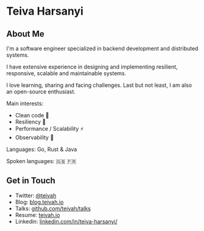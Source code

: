 # Teiva Harsanyi

## About Me

I'm a software engineer specialized in backend development and distributed systems.

I have extensive experience in designing and implementing resilient, responsive, scalable and maintainable systems.

I love learning, sharing and facing challenges. Last but not least, I am also an open-source enthusiast.

Main interests:
* Clean code 🧽
* Resiliency 🧱
* Performance / Scalability ⚡
* Observability 👀

Languages: Go, Rust & Java

Spoken languages: 🇬🇧 🇫🇷 

## Get in Touch

* Twitter: [@teivah](https://twitter.com/teivah)
* Blog: [blog.teivah.io](http://blog.teivah.io)
* Talks: [github.com/teivah/talks](https://github.com/teivah/talks)
* Resume: [teivah.io](http://teivah.io)
* Linkedin: [linkedin.com/in/teiva-harsanyi/](https://www.linkedin.com/in/teiva-harsanyi/)
